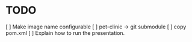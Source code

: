 # TODO

[ ] Make image name configurable
[ ] pet-clinic -> git submodule
[ ] copy pom.xml 
[ ] Explain how to run the presentation.
